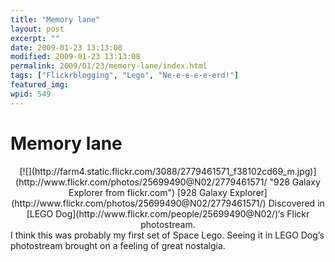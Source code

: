 ```yaml
---
title: "Memory lane"
layout: post
excerpt: ""
date: 2009-01-23 13:13:08
modified: 2009-01-23 13:13:08
permalink: 2009/01/23/memory-lane/index.html
tags: ["Flickrblogging", "Lego", "Ne-e-e-e-e-erd!"]
featured_img: 
wpid: 549
---
```


# Memory lane

<div align="center">[![](http://farm4.static.flickr.com/3088/2779461571_f38102cd69_m.jpg)](http://www.flickr.com/photos/25699490@N02/2779461571/ "928 Galaxy Explorer from flickr.com")  
[928 Galaxy Explorer](http://www.flickr.com/photos/25699490@N02/2779461571/)  
Discovered in [LEGO Dog](http://www.flickr.com/people/25699490@N02/)‘s Flickr photostream. </div>I think this was probably my first set of Space Lego. Seeing it in LEGO Dog’s photostream brought on a feeling of great nostalgia.